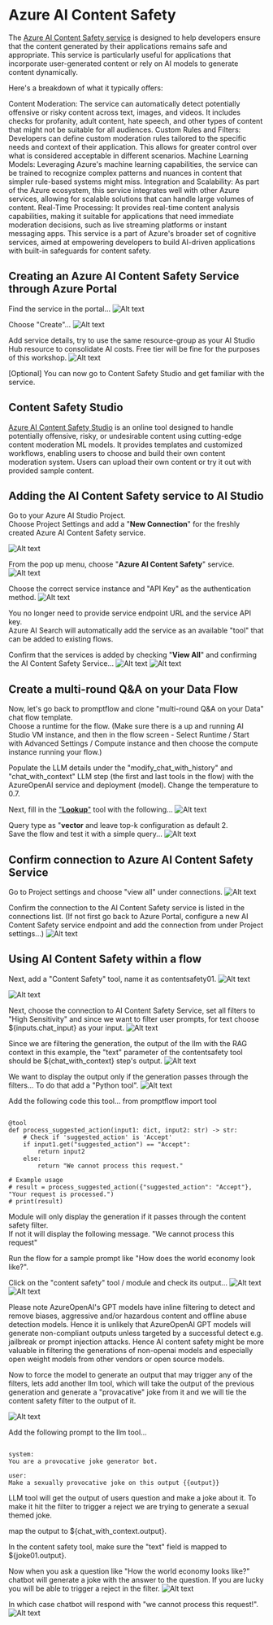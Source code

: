 # Azure AI Content Safety 

The [Azure AI Content Safety service](https://learn.microsoft.com/en-us/azure/ai-services/content-safety/overview) is designed to help developers ensure that the content generated by their applications remains safe and appropriate. This service is particularly useful for applications that incorporate user-generated content or rely on AI models to generate content dynamically.

Here's a breakdown of what it typically offers:

Content Moderation: The service can automatically detect potentially offensive or risky content across text, images, and videos. It includes checks for profanity, adult content, hate speech, and other types of content that might not be suitable for all audiences.
Custom Rules and Filters: Developers can define custom moderation rules tailored to the specific needs and context of their application. This allows for greater control over what is considered acceptable in different scenarios.
Machine Learning Models: Leveraging Azure's machine learning capabilities, the service can be trained to recognize complex patterns and nuances in content that simpler rule-based systems might miss.
Integration and Scalability: As part of the Azure ecosystem, this service integrates well with other Azure services, allowing for scalable solutions that can handle large volumes of content.
Real-Time Processing: It provides real-time content analysis capabilities, making it suitable for applications that need immediate moderation decisions, such as live streaming platforms or instant messaging apps.
This service is a part of Azure's broader set of cognitive services, aimed at empowering developers to build AI-driven applications with built-in safeguards for content safety.

## Creating an Azure AI Content Safety Service through Azure Portal 
Find the service in the portal...
![Alt text](../../media/1231.png)

Choose "Create"...
![Alt text](../../media/1232.png)

Add service details, try to use the same resource-group as your AI Studio Hub resource to consolidate AI costs. Free tier will be fine for the purposes of this workshop.
![Alt text](../../media/1233.png)


[Optional] You can now go to Content Safety Studio and get familiar with the service.
## Content Safety Studio
[Azure AI Content Safety Studio](https://contentsafety.cognitive.azure.com/) is an online tool designed to handle potentially offensive, risky, or undesirable content using cutting-edge content moderation ML models. It provides templates and customized workflows, enabling users to choose and build their own content moderation system. Users can upload their own content or try it out with provided sample content.

## Adding the AI Content Safety service to AI Studio 
Go to your Azure AI Studio Project. \
Choose Project Settings and add a "**New Connection**" for the freshly created Azure AI Content Safety service.

![Alt text](../../media/1234.png)

From the pop up menu, choose "**Azure AI Content Safety**" service.
![Alt text](../../media/1235.png)

Choose the correct service instance and "API Key" as the authentication method. 
![Alt text](../../media/1236.png)

You no longer need to provide service endpoint URL and the service API key. \
Azure AI Search will automatically add the service as an available "tool" that can be added to existing flows.

Confirm that the services is added by checking "**View All**" and confirming the AI Content Safety Service...
![Alt text](../../media/1237.png)
![Alt text](../../media/1238.png)


## Create a multi-round Q&A on your Data Flow 
Now, let's go back to promptflow and clone "multi-round Q&A on your Data" chat flow template. \
Choose a runtime for the flow. (Make sure there is a up and running AI Studio VM instance, and then in the flow screen - Select Runtime / Start with Advanced Settings / Compute instance and then choose the compute instance running your flow.)

Populate the LLM details under the "modify_chat_with_history" and "chat_with_context" LLM step (the first and last tools in the flow) with the AzureOpenAI service and deployment (model). Change the temperature to 0.7. 

Next, fill in the ["**Lookup**"](https://learn.microsoft.com/en-us/azure/ai-studio/how-to/prompt-flow-tools/index-lookup-tool) tool  with the following...
![Alt text](../../media/1341.png)

Query type as "**vector** and leave top-k configuration as default 2.\
Save the flow and test it with a simple query...
![Alt text](../../media/1342.png)

## Confirm connection to Azure AI Content Safety Service
Go to Project settings and choose "view all" under connections.
![Alt text](../../media/1346.png)

Confirm the connection to the AI Content Safety service is listed in the connections list. (If not first go back to Azure Portal, configure a new AI Content Safety service endpoint and add the connection from under Project settings...)
![Alt text](../../media/1347.png)

## Using AI Content Safety within a flow 
Next, add a "Content Safety" tool, name it as contentsafety01.
![Alt text](../../media/1343.png)

![Alt text](../../media/1344.png)

Next, choose the connection to AI Content Safety Service, set all filters to "High Sensitivity" and since we want to filter user prompts, for text choose ${inputs.chat_input} as your input. 
![Alt text](../../media/1345.png)

Since we are filtering the generation, the output of the llm with the RAG context in this example, the "text" parameter of the contentsafety tool should be ${chat_with_context} step's output.
![Alt text](../../media/1348.png)

We want to display the output only if the generation passes through the filters...
To do that add a "Python tool". 
![Alt text](../../media/1349.png)

Add the following code this tool...
from promptflow import tool

<pre><code>
@tool
def process_suggested_action(input1: dict, input2: str) -> str:
    # Check if 'suggested_action' is 'Accept'
    if input1.get("suggested_action") == "Accept":
        return input2
    else:
        return "We cannot process this request."

# Example usage
# result = process_suggested_action({"suggested_action": "Accept"}, "Your request is processed.")
# print(result)
</code></pre>

Module will only display the generation if it passes through the content safety filter. \
If not it will display the following message. "We cannot process this request"

Run the flow for a sample prompt like "How does the world economy look like?".

Click on the "content safety" tool / module and check its output...
![Alt text](../../media/1350.png)
![Alt text](../../media/1351.png)

Please note AzureOpenAI's GPT models have inline filtering to detect and remove biases, aggressive and/or hazardous content and offline abuse detection models. Hence it is unlikely that AzureOpenAI GPT models will generate non-compliant outputs unless targeted by a successful detect e.g. jailbreak or prompt injection attacks. Hence AI content safety might be more valuable in filtering the generations of non-openai models and especially open weight models from other vendors or open source models. 

Now to force the model to generate an output that may trigger any of the filters, lets add another llm tool, which will take the output of the previous generation and generate a "provacative" joke from it and we will tie the content safety filter to the output of it.

![Alt text](../../media/1351.png)

Add the following prompt to the llm tool...
<pre><code>
system:
You are a provocative joke generator bot.

user:
Make a sexually provocative joke on this output {{output}}
</code></pre>

LLM tool will get the output of users question and make a joke about it. To make it hit the filter to trigger a reject we are trying to generate a sexual themed joke.

map the output to ${chat_with_context.output}.

In the content safety tool, make sure the "text" field is mapped to ${joke01.output}.

Now when you ask a question like "How the world economy looks like?" chatbot will generate a joke with the answer to the question. 
If you are lucky you will be able to trigger a reject in the filter.
![Alt text](../../media/1353.png)

In which case chatbot will respond with "we cannot process this request!".
![Alt text](../../media/1354.png)